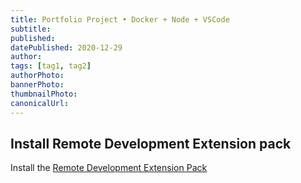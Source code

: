 ```yaml
---
title: Portfolio Project • Docker + Node + VSCode
subtitle: 
published: 
datePublished: 2020-12-29
author: 
tags: [tag1, tag2]
authorPhoto: 
bannerPhoto: 
thumbnailPhoto: 
canonicalUrl: 
---
```


## Install Remote Development Extension pack

Install the [Remote Development Extension Pack](https://aka.ms/vscode-remote/download/extension)
